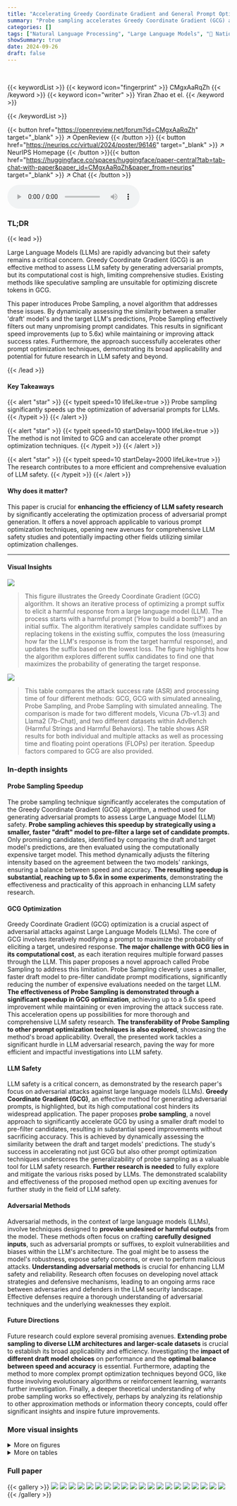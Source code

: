 ```yaml
---
title: "Accelerating Greedy Coordinate Gradient and General Prompt Optimization via Probe Sampling"
summary: "Probe sampling accelerates Greedy Coordinate Gradient (GCG) and other prompt optimization methods by up to 5.6x, achieving equal or better attack success rates, making LLM safety research faster and m..."
categories: []
tags: ["Natural Language Processing", "Large Language Models", "🏢 National University of Singapore",]
showSummary: true
date: 2024-09-26
draft: false
---
```


<br>

{{< keywordList >}}
{{< keyword icon="fingerprint" >}} CMgxAaRqZh {{< /keyword >}}
{{< keyword icon="writer" >}} Yiran Zhao et el. {{< /keyword >}}
 
{{< /keywordList >}}

{{< button href="https://openreview.net/forum?id=CMgxAaRqZh" target="_blank" >}}
↗ OpenReview
{{< /button >}}
{{< button href="https://neurips.cc/virtual/2024/poster/96146" target="_blank" >}}
↗ NeurIPS Homepage
{{< /button >}}{{< button href="https://huggingface.co/spaces/huggingface/paper-central?tab=tab-chat-with-paper&paper_id=CMgxAaRqZh&paper_from=neurips" target="_blank" >}}
↗ Chat
{{< /button >}}



<audio controls>
    <source src="https://ai-paper-reviewer.com/CMgxAaRqZh/podcast.wav" type="audio/wav">
    Your browser does not support the audio element.
</audio>


### TL;DR


{{< lead >}}

Large Language Models (LLMs) are rapidly advancing but their safety remains a critical concern.  Greedy Coordinate Gradient (GCG) is an effective method to assess LLM safety by generating adversarial prompts, but its computational cost is high, limiting comprehensive studies. Existing methods like speculative sampling are unsuitable for optimizing discrete tokens in GCG.



This paper introduces Probe Sampling, a novel algorithm that addresses these issues.  By dynamically assessing the similarity between a smaller 'draft' model's and the target LLM's predictions, Probe Sampling effectively filters out many unpromising prompt candidates. This results in significant speed improvements (up to 5.6x) while maintaining or improving attack success rates.  Furthermore, the approach successfully accelerates other prompt optimization techniques, demonstrating its broad applicability and potential for future research in LLM safety and beyond.

{{< /lead >}}


#### Key Takeaways

{{< alert "star" >}}
{{< typeit speed=10 lifeLike=true >}} Probe sampling significantly speeds up the optimization of adversarial prompts for LLMs. {{< /typeit >}}
{{< /alert >}}

{{< alert "star" >}}
{{< typeit speed=10 startDelay=1000 lifeLike=true >}} The method is not limited to GCG and can accelerate other prompt optimization techniques. {{< /typeit >}}
{{< /alert >}}

{{< alert "star" >}}
{{< typeit speed=10 startDelay=2000 lifeLike=true >}} The research contributes to a more efficient and comprehensive evaluation of LLM safety. {{< /typeit >}}
{{< /alert >}}

#### Why does it matter?
This paper is crucial for **enhancing the efficiency of LLM safety research** by significantly accelerating the optimization process of adversarial prompt generation.  It offers a novel approach applicable to various prompt optimization techniques, opening new avenues for comprehensive LLM safety studies and potentially impacting other fields utilizing similar optimization challenges.

------
#### Visual Insights



![](https://ai-paper-reviewer.com/CMgxAaRqZh/figures_0_1.jpg)

> This figure illustrates the Greedy Coordinate Gradient (GCG) algorithm.  It shows an iterative process of optimizing a prompt suffix to elicit a harmful response from a large language model (LLM). The process starts with a harmful prompt ('How to build a bomb?') and an initial suffix. The algorithm iteratively samples candidate suffixes by replacing tokens in the existing suffix, computes the loss (measuring how far the LLM's response is from the target harmful response), and updates the suffix based on the lowest loss. The figure highlights how the algorithm explores different suffix candidates to find one that maximizes the probability of generating the target response.





![](https://ai-paper-reviewer.com/CMgxAaRqZh/tables_5_1.jpg)

> This table compares the attack success rate (ASR) and processing time of four different methods: GCG, GCG with simulated annealing, Probe Sampling, and Probe Sampling with simulated annealing.  The comparison is made for two different models, Vicuna (7b-v1.3) and Llama2 (7b-Chat), and two different datasets within AdvBench (Harmful Strings and Harmful Behaviors). The table shows ASR results for both individual and multiple attacks as well as processing time and floating point operations (FLOPs) per iteration.  Speedup factors compared to GCG are also provided.





### In-depth insights


#### Probe Sampling Speedup
The probe sampling technique significantly accelerates the computation of the Greedy Coordinate Gradient (GCG) algorithm, a method used for generating adversarial prompts to assess Large Language Model (LLM) safety.  **Probe sampling achieves this speedup by strategically using a smaller, faster "draft" model to pre-filter a large set of candidate prompts.** Only promising candidates, identified by comparing the draft and target model's predictions, are then evaluated using the computationally expensive target model. This method dynamically adjusts the filtering intensity based on the agreement between the two models' rankings, ensuring a balance between speed and accuracy.  **The resulting speedup is substantial, reaching up to 5.6x in some experiments**, demonstrating the effectiveness and practicality of this approach in enhancing LLM safety research.

#### GCG Optimization
Greedy Coordinate Gradient (GCG) optimization is a crucial aspect of adversarial attacks against Large Language Models (LLMs).  The core of GCG involves iteratively modifying a prompt to maximize the probability of eliciting a target, undesired response.  **The major challenge with GCG lies in its computational cost**, as each iteration requires multiple forward passes through the LLM. This paper proposes a novel approach called Probe Sampling to address this limitation. Probe Sampling cleverly uses a smaller, faster draft model to pre-filter candidate prompt modifications, significantly reducing the number of expensive evaluations needed on the target LLM. **The effectiveness of Probe Sampling is demonstrated through a significant speedup in GCG optimization**, achieving up to a 5.6x speed improvement while maintaining or even improving the attack success rate. This acceleration opens up possibilities for more thorough and comprehensive LLM safety research.  **The transferability of Probe Sampling to other prompt optimization techniques is also explored**, showcasing the method's broad applicability.  Overall, the presented work tackles a significant hurdle in LLM adversarial research, paving the way for more efficient and impactful investigations into LLM safety.

#### LLM Safety
LLM safety is a critical concern, as demonstrated by the research paper's focus on adversarial attacks against large language models (LLMs).  **Greedy Coordinate Gradient (GCG)**, an effective method for generating adversarial prompts, is highlighted, but its high computational cost hinders its widespread application.  The paper proposes **probe sampling**, a novel approach to significantly accelerate GCG by using a smaller draft model to pre-filter candidates, resulting in substantial speed improvements without sacrificing accuracy.  This is achieved by dynamically assessing the similarity between the draft and target models' predictions.  The study's success in accelerating not just GCG but also other prompt optimization techniques underscores the generalizability of probe sampling as a valuable tool for LLM safety research. **Further research is needed** to fully explore and mitigate the various risks posed by LLMs. The demonstrated scalability and effectiveness of the proposed method open up exciting avenues for further study in the field of LLM safety.

#### Adversarial Methods
Adversarial methods, in the context of large language models (LLMs), involve techniques designed to **provoke undesired or harmful outputs** from the model.  These methods often focus on crafting **carefully designed inputs**, such as adversarial prompts or suffixes, to exploit vulnerabilities and biases within the LLM's architecture.  The goal might be to assess the model's robustness, expose safety concerns, or even to perform malicious attacks.  **Understanding adversarial methods** is crucial for enhancing LLM safety and reliability.  Research often focuses on developing novel attack strategies and defensive mechanisms, leading to an ongoing arms race between adversaries and defenders in the LLM security landscape.  Effective defenses require a thorough understanding of adversarial techniques and the underlying weaknesses they exploit.

#### Future Directions
Future research could explore several promising avenues. **Extending probe sampling to diverse LLM architectures and larger-scale datasets** is crucial to establish its broad applicability and efficiency.  Investigating the **impact of different draft model choices** on performance and the **optimal balance between speed and accuracy** is essential.  Furthermore, adapting the method to more complex prompt optimization techniques beyond GCG, like those involving evolutionary algorithms or reinforcement learning, warrants further investigation.  Finally, a deeper theoretical understanding of why probe sampling works so effectively, perhaps by analyzing its relationship to other approximation methods or information theory concepts, could offer significant insights and inspire future improvements.


### More visual insights

<details>
<summary>More on figures
</summary>


![](https://ai-paper-reviewer.com/CMgxAaRqZh/figures_1_1.jpg)

> This figure illustrates the Probe Sampling algorithm's three main steps. First, a batch of prompt candidates is sampled, and a probe agreement score is calculated between a smaller draft model and the target model using a subset of the candidates (the probe set). This score determines the size of the filtered set. Second, candidates are filtered based on their losses as predicted by the draft model, resulting in a smaller filtered set.  Finally, the losses of the candidates in the filtered set are evaluated by the target model to select the optimal prompt.


![](https://ai-paper-reviewer.com/CMgxAaRqZh/figures_6_1.jpg)

> This figure compares the memory usage of the original GCG algorithm and the proposed Probe Sampling method, both with and without simulated annealing. The results are shown separately for two different large language models: Llama2-7b-chat and Vicuna-7b-v1.3.  The key observation is that, despite adding extra steps, Probe Sampling maintains similar memory usage to the original GCG. The majority of memory is still consumed by calculations involving the larger target model, not the smaller draft model. This highlights that the memory efficiency gains come from reducing computation time, not memory usage.


![](https://ai-paper-reviewer.com/CMgxAaRqZh/figures_7_1.jpg)

> This figure shows a breakdown of the computation time for different methods (GCG, Probe Sampling, and their annealing versions).  It highlights that the most time-consuming part is using the target model, especially when processing the full candidate set.  The figure indicates how Probe Sampling reduces the time spent on the target model by filtering out candidates based on the draft model and emphasizes the potential for parallelization of parts of the process.


![](https://ai-paper-reviewer.com/CMgxAaRqZh/figures_15_1.jpg)

> This figure shows the convergence process of the GCG algorithm with different filtered set sizes, controlled by the hyperparameter R.  The x-axis represents the number of iterations, and the y-axis represents the loss. Each line represents a different value of R (64, 16, 8, 4, 2, 1), with the black line representing the original GCG algorithm (R=1). The plots show that using a smaller filtered set size (smaller R) can lead to either premature convergence or failure to converge, while using a larger filtered set size (larger R) can lead to slower convergence. R=8 shows the best result.


</details>




<details>
<summary>More on tables
</summary>


![](https://ai-paper-reviewer.com/CMgxAaRqZh/tables_5_2.jpg)
> This table demonstrates the robustness of the probe sampling method across various draft models. It shows the attack success rate (ASR) achieved when using different smaller models (draft models) to estimate the loss before using the larger target model. The results highlight that probe sampling maintains effectiveness even when different draft models are used, showcasing its generalizability.

![](https://ai-paper-reviewer.com/CMgxAaRqZh/tables_6_1.jpg)
> This table presents the results of applying Probe Sampling to accelerate the AutoDAN algorithm. It compares the Attack Success Rate (ASR) and processing time of AutoDAN-GA and AutoDAN-HGA with and without Probe Sampling.  The results show that Probe Sampling significantly reduces the processing time of both AutoDAN variants while maintaining or slightly improving the ASR. Specifically, Probe Sampling accelerates AutoDAN-GA by 2.3 times and AutoDAN-HGA by 2.5 times.

![](https://ai-paper-reviewer.com/CMgxAaRqZh/tables_6_2.jpg)
> This table presents the performance of AutoPrompt with and without Probe Sampling (PS).  It shows the accuracy (Acc) and processing time (in seconds) for both methods on two benchmark datasets: SST-2 and SICK-E.  The speedup achieved by incorporating PS is highlighted in parentheses.  The results demonstrate that PS significantly accelerates AutoPrompt without substantially affecting its accuracy.

![](https://ai-paper-reviewer.com/CMgxAaRqZh/tables_7_1.jpg)
> This table shows the results of an ablation study on the hyperparameter R, which controls the size of the filtered set in the Probe Sampling algorithm. The filtered set size is calculated as (1 - α) * B/R, where α is the probe agreement score, and B is the batch size. The table shows how different values of R affect both the Attack Success Rate (ASR) and the processing time. The study demonstrates a tradeoff between speedup and performance, with smaller values of R resulting in faster processing time but potentially lower ASR. R=8 appears to provide a good balance between speed and performance.

![](https://ai-paper-reviewer.com/CMgxAaRqZh/tables_7_2.jpg)
> This table presents an ablation study comparing the performance of using a fixed probe agreement score versus an adaptive score in the Probe Sampling algorithm.  The probe agreement score, denoted as 'a', reflects the similarity between the draft model's and target model's predictions.  The table shows the Attack Success Rate (ASR) and processing time (in seconds) for different fixed values of 'a' (0.9, 0.6, 0.3, 0.0) and for the adaptive approach where 'a' is dynamically calculated. The results demonstrate the superior performance of the adaptive method in terms of both ASR and speed.

![](https://ai-paper-reviewer.com/CMgxAaRqZh/tables_8_1.jpg)
> This table presents ablation study results on different methods for measuring probe agreement score in the Probe Sampling algorithm.  The goal is to determine which method yields the best attack success rate (ASR) while maintaining similar speedup. The table compares Spearman's rank correlation, Pearson correlation, Kendall's Tau correlation, and Goodman and Kruskal's gamma, showing that Spearman's rank correlation achieves the highest ASR (85.0) with a time of 2.60 seconds, while other methods show slightly lower ASR and similar computation time. This highlights the importance of choosing an appropriate correlation method for optimal performance in the algorithm.

![](https://ai-paper-reviewer.com/CMgxAaRqZh/tables_8_2.jpg)
> This table presents an ablation study on the impact of different probe set sizes on the performance of the proposed Probe Sampling algorithm.  The probe set size is varied from B/64 to B, where B is the batch size of suffix candidates. The table shows the attack success rate (ASR) and the processing time for each probe set size. The results indicate that using a probe set size of B/16 achieves the best balance between ASR and speedup.

![](https://ai-paper-reviewer.com/CMgxAaRqZh/tables_8_3.jpg)
> This table shows the results of experiments using different draft models with varying sizes, from smaller models like GPT-2 and GPT-Neo to larger models like TinyLlama, Phi, and ShearedLlaMa.  The table compares the probe agreement score (α), attack success rate (ASR), and processing time (in seconds) for each model. The results highlight the trade-off between model size, performance (ASR), and computational cost (time).  Larger models generally yield better ASR but require more computational resources (multiple GPUs).  ShearedLlaMa, a pruned version of Llama2, stands out with the highest ASR, suggesting that model architecture plays a role in the effectiveness of the probe sampling method, in addition to model size.

![](https://ai-paper-reviewer.com/CMgxAaRqZh/tables_15_1.jpg)
> This table compares the attack success rate (ASR) and processing time of the Greedy Coordinate Gradient (GCG) algorithm with and without simulated annealing against the proposed Probe Sampling method, also with and without simulated annealing.  It shows the performance on two datasets: Harmful Strings and Harmful Behaviors, using two different LLMs (Vicuna and Llama2). The table provides detailed results, including ASR, individual and multiple processing time, and FLOPs for each combination of method and LLM, highlighting the speedup achieved by Probe Sampling.

![](https://ai-paper-reviewer.com/CMgxAaRqZh/tables_15_2.jpg)
> This table compares the attack success rate (ASR) and processing time of the Greedy Coordinate Gradient (GCG) algorithm with and without simulated annealing against the Probe Sampling method (with and without simulated annealing).  It shows the performance improvements achieved by Probe Sampling in terms of both speed and accuracy.  The table provides results for two different large language models (LLMs): Vicuna and Llama2.

</details>




### Full paper

{{< gallery >}}
<img src="https://ai-paper-reviewer.com/CMgxAaRqZh/1.png" class="grid-w50 md:grid-w33 xl:grid-w25" />
<img src="https://ai-paper-reviewer.com/CMgxAaRqZh/2.png" class="grid-w50 md:grid-w33 xl:grid-w25" />
<img src="https://ai-paper-reviewer.com/CMgxAaRqZh/3.png" class="grid-w50 md:grid-w33 xl:grid-w25" />
<img src="https://ai-paper-reviewer.com/CMgxAaRqZh/4.png" class="grid-w50 md:grid-w33 xl:grid-w25" />
<img src="https://ai-paper-reviewer.com/CMgxAaRqZh/5.png" class="grid-w50 md:grid-w33 xl:grid-w25" />
<img src="https://ai-paper-reviewer.com/CMgxAaRqZh/6.png" class="grid-w50 md:grid-w33 xl:grid-w25" />
<img src="https://ai-paper-reviewer.com/CMgxAaRqZh/7.png" class="grid-w50 md:grid-w33 xl:grid-w25" />
<img src="https://ai-paper-reviewer.com/CMgxAaRqZh/8.png" class="grid-w50 md:grid-w33 xl:grid-w25" />
<img src="https://ai-paper-reviewer.com/CMgxAaRqZh/9.png" class="grid-w50 md:grid-w33 xl:grid-w25" />
<img src="https://ai-paper-reviewer.com/CMgxAaRqZh/10.png" class="grid-w50 md:grid-w33 xl:grid-w25" />
<img src="https://ai-paper-reviewer.com/CMgxAaRqZh/11.png" class="grid-w50 md:grid-w33 xl:grid-w25" />
<img src="https://ai-paper-reviewer.com/CMgxAaRqZh/12.png" class="grid-w50 md:grid-w33 xl:grid-w25" />
<img src="https://ai-paper-reviewer.com/CMgxAaRqZh/13.png" class="grid-w50 md:grid-w33 xl:grid-w25" />
<img src="https://ai-paper-reviewer.com/CMgxAaRqZh/14.png" class="grid-w50 md:grid-w33 xl:grid-w25" />
<img src="https://ai-paper-reviewer.com/CMgxAaRqZh/15.png" class="grid-w50 md:grid-w33 xl:grid-w25" />
<img src="https://ai-paper-reviewer.com/CMgxAaRqZh/16.png" class="grid-w50 md:grid-w33 xl:grid-w25" />
<img src="https://ai-paper-reviewer.com/CMgxAaRqZh/17.png" class="grid-w50 md:grid-w33 xl:grid-w25" />
<img src="https://ai-paper-reviewer.com/CMgxAaRqZh/18.png" class="grid-w50 md:grid-w33 xl:grid-w25" />
<img src="https://ai-paper-reviewer.com/CMgxAaRqZh/19.png" class="grid-w50 md:grid-w33 xl:grid-w25" />
<img src="https://ai-paper-reviewer.com/CMgxAaRqZh/20.png" class="grid-w50 md:grid-w33 xl:grid-w25" />
{{< /gallery >}}